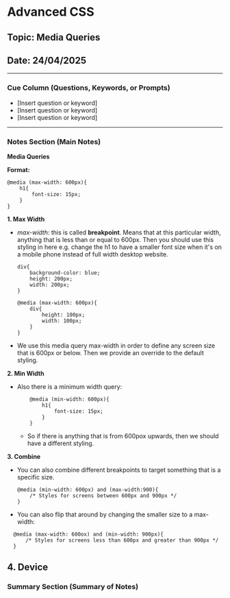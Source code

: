 # Advanced CSS

## Topic: Media Queries

## Date: 24/04/2025

---

### Cue Column (Questions, Keywords, or Prompts)

- [Insert question or keyword]
- [Insert question or keyword]
- [Insert question or keyword]

---

### Notes Section (Main Notes)

**Media Queries**

**Format:**

```
@media (max-width: 600px){
    h1{
        font-size: 15px;
    }
}
```
**1. Max Width**
- *max-width*: this is called **breakpoint**. Means that at this particular width, anything that is less than or equal to 600px.
  Then you should use this styling in here e.g. change the h1 to have a smaller font size when it's on a mobile phone instead of
  full width desktop website.

    ```
    div{
        background-color: blue;
        height: 200px;
        width: 200px;
    }

    @media (max-width: 600px){
        div{
            height: 100px;
            width: 100px;
        }
    }
    ```
- We use this media query max-width in order to define any screen size that is 600px or below. Then we provide an override to the default styling.

**2. Min Width**
- Also there is a minimum width query:
    ```
        @media (min-width: 600px){
            h1{
                font-size: 15px;
            }
        }
    ```
  - So if there is anything that is from 600pox upwards, then we should have a different styling.

**3. Combine**
  - You can also combine different breakpoints to target something that is a specific size.
    ```
    @media (min-width: 600px) and (max-width:900){
        /* Styles for screens between 600px and 900px */
    }
    ```
 - You can also flip that around by changing the smaller size to a max-width:
  ```
    @media (max-width: 600ox) and (min-width: 900px){
        /* Styles for screens less than 600px and greater than 900px */
    }
  ```

**4. Device**
---

### Summary Section (Summary of Notes) 

